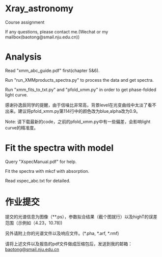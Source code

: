 # Xray_astronomy
Course assignment
</p>
If any questions, please contact me.(Wechat or my mailbox(baotong@smail.nju.edu.cn))

# Analysis 
Read "xmm_abc_guide.pdf" first(chapter 5&6).

Run "run_XMMproducts_spectra.py" to process the data and get spectra.

Run "xmm_fits_to_txt.py" and "pfold_xmm.py" in order to get phase-folded light curve.

感谢孙逸辰同学的提醒，由于信噪比非常高，背景level在光变曲线中太淡了看不出来。建议将pfold_xmm.py第114行中的颜色改为blue,alpha改为0.9。

Note: 请下载最新的code，之前的pfold_xmm.py中有一些偏差，会影响light curve的精准度。
# Fit the spectra with model
Query "XspecManual.pdf" for help.

Fit the spectra with mkcf with absorption.

Read xspec_abc.txt for detailed.

# 作业提交
提交的光谱信息为图像（**.ps），参数拟合结果（截个图就行）以及highT的误差范围（示例如（4.23，10.78))

另外请附上你的光谱文件以及响应文件。(*.pha, *.arf, *.rmf)


请将上述文件以及报告的pdf文件做成压缩包后，发送到我的邮箱：baotong@smail.nju.edu.cn







